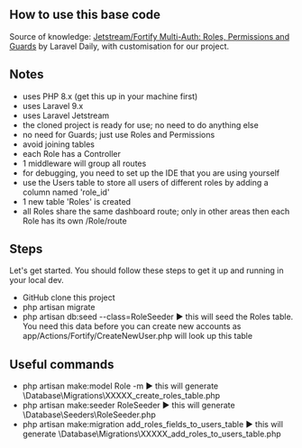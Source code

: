 ## How to use this base code

Source of knowledge:
[Jetstream/Fortify Multi-Auth: Roles, Permissions and Guards](https://www.youtube.com/watch?v=NiQSNjWKLfU)  by Laravel Daily, with customisation for our project.

## Notes
- uses PHP 8.x (get this up in your machine first)
- uses Laravel 9.x
- uses Laravel Jetstream
- the cloned project is ready for use; no need to do anything else
- no need for Guards; just use Roles and Permissions 
- avoid joining tables
- each Role has a Controller
- 1 middleware will group all routes
- for debugging, you need to set up the IDE that you are using yourself
- use the Users table to store all users of different roles by adding a column named 'role_id'
- 1 new table 'Roles' is created
- all Roles share the same dashboard route; only in other areas then each Role has its own /Role/route

## Steps

Let's get started. You should follow these steps to get it up and running in your local dev.

- GitHub clone this project
- php artisan migrate
- php artisan db:seed --class=RoleSeeder ▶️ this will seed the Roles table. You need this data before you can create new accounts as app/Actions/Fortify/CreateNewUser.php will look up this table 

## Useful commands
- php artisan make:model Role -m ▶️ this will generate \Database\Migrations\XXXXX_create_roles_table.php
- php artisan make:seeder RoleSeeder ▶️ this will generate \Database\Seeders\RoleSeeder.php
- php artisan make:migration add_roles_fields_to_users_table ▶️ this will generate \Database\Migrations\XXXXX_add_roles_to_users_table.php
